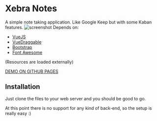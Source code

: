 # Xebra Notes
A simple note taking application. Like Google Keep but with some Kaban features.
![screenshot](https://i.imgur.com/xJf0thu.png)
Depends on:
* [VueJS](https://vuejs.org/)
* [VueDraggable](https://github.com/SortableJS/Vue.Draggable)
* [Bootstrap](https://getbootstrap.com/)
* [Font Awesome](https://fontawesome.com/)
  
(Resources are loaded externally)

[DEMO ON GITHUB PAGES](http://mzero.space/Xebra-Notes/)
## Installation
Just clone the files to your web server and you should be good to go. 

At this point there is no support for any kind of back-end, so the setup is really easy :)
